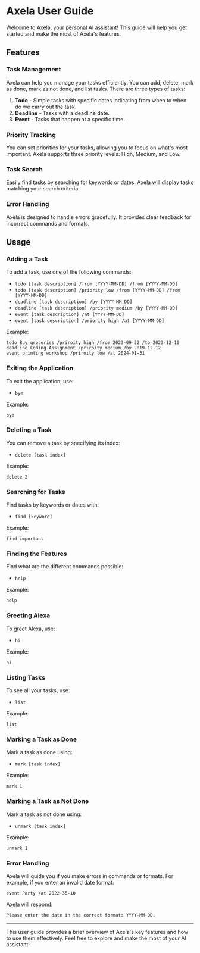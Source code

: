 # Axela User Guide

Welcome to Axela, your personal AI assistant! This guide will help you get started and make the most of Axela's 
features.

## Features

### Task Management

Axela can help you manage your tasks efficiently. You can add, delete, mark as done, mark as not done, and list 
tasks. There are three types of tasks:

1. **Todo** - Simple tasks with specific dates indicating from when to when do we carry out the task.
2. **Deadline** - Tasks with a deadline date.
3. **Event** - Tasks that happen at a specific time.

### Priority Tracking

You can set priorities for your tasks, allowing you to focus on what's most important. Axela supports three priority 
levels: High, Medium, and Low.

### Task Search

Easily find tasks by searching for keywords or dates. Axela will display tasks matching your search criteria.

### Error Handling

Axela is designed to handle errors gracefully. It provides clear feedback for incorrect commands and formats.

## Usage

### Adding a Task

To add a task, use one of the following commands:

- `todo [task description] /from [YYYY-MM-DD] /from [YYYY-MM-DD]`
- `todo [task description] /priority low /from [YYYY-MM-DD] /from [YYYY-MM-DD]`
- `deadline [task description] /by [YYYY-MM-DD]`
- `deadline [task description] /priority medium /by [YYYY-MM-DD]`
- `event [task description] /at [YYYY-MM-DD]`
- `event [task description] /priority high /at [YYYY-MM-DD]`

Example:
```
todo Buy groceries /priroity high /from 2023-09-22 /to 2023-12-10
deadline Coding Assignment /priroity medium /by 2019-12-12
event printing workshop /priroity low /at 2024-01-31
```

### Exiting the Application

To exit the application, use:

- `bye`

Example:
```
bye
```

### Deleting a Task

You can remove a task by specifying its index:

- `delete [task index]`

Example:
```
delete 2
```

### Searching for Tasks

Find tasks by keywords or dates with:

- `find [keyword]`

Example:
```
find important
```

### Finding the Features

Find what are the different commands possible:

- `help`

Example:
```
help
```

### Greeting Alexa

To greet Alexa, use:

- `hi`

Example:
```
hi
```

### Listing Tasks

To see all your tasks, use:

- `list`

Example:
```
list
```

### Marking a Task as Done

Mark a task as done using:

- `mark [task index]`

Example:
```
mark 1
```

### Marking a Task as Not Done

Mark a task as not done using:

- `unmark [task index]`

Example:
```
unmark 1
```

### Error Handling

Axela will guide you if you make errors in commands or formats. For example, if you enter an invalid date format:

```
event Party /at 2022-35-10
```

Axela will respond:

```
Please enter the date in the correct format: YYYY-MM-DD.
```

---

This user guide provides a brief overview of Axela's key features and how to use them effectively. Feel free to explore 
and make the most of your AI assistant!
